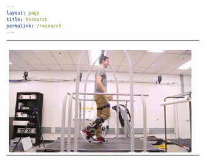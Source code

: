 ```yaml
---
layout: page
title: Research
permalink: /research
---
```


| | |
|-|-|
| ![]() | ![]() |
| ![](assets/vid/walking_lq.gif?raw=true) | ![]() |

<!-- behavurial cloning for prosthetics with interaction primitives and special phase plane -->
<!-- model predictive control for optimizing gaits with prosthetics -->
<!-- perception for environmental inference with depth perception and enbip -->
<!-- reinforcement learning stuff -->
<!-- important stuff at springactive, odyssey, hip exo,  -->